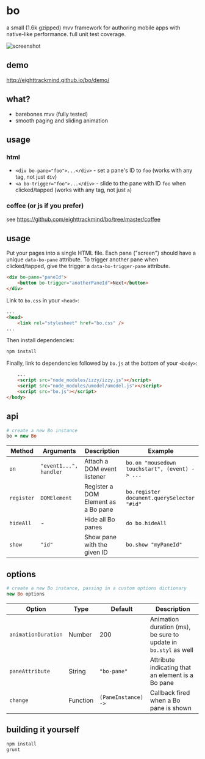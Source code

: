 # bo

a small (1.6k gzipped) mvv framework for authoring mobile apps with native-like performance. full unit test coverage.

![screenshot](http://i.imgur.com/BsOUdah.png)

## demo

http://eighttrackmind.github.io/bo/demo/

## what?

- barebones mvv (fully tested)
- smooth paging and sliding animation

## usage

### html

- `<div bo-pane="foo">...</div>` - set a pane's ID to `foo` (works with any tag, not just `div`)
- `<a bo-trigger="foo">...</div>` - slide to the pane with ID `foo` when clicked/tapped (works with any tag, not just `a`)

### coffee (or js if you prefer)

see https://github.com/eighttrackmind/bo/tree/master/coffee

## usage

Put your pages into a single HTML file. Each pane ("screen") should have a unique `data-bo-pane` attribute. To trigger another pane when clicked/tapped, give the trigger a `data-bo-trigger-pane` attribute.

```html
<div bo-pane="paneId">
	<button bo-trigger="anotherPaneId">Next</button>
</div>
```

Link to `bo.css` in your `<head>`:

```html
...
<head>
	<link rel="stylesheet" href="bo.css" />
...
```

Then install dependencies:

```bash
npm install
```

Finally, link to dependencies followed by `bo.js` at the bottom of your `<body>`:

```html
	...
	<script src="node_modules/izzy/izzy.js"></script>
	<script src="node_modules/umodel/umodel.js"></script>
	<script src="bo.js"></script>
</body>
```

## api

```coffee
# create a new Bo instance
bo = new Bo
```

| Method		| Arguments					| Description  							| Example						|
|---------------|---------------------------|---------------------------------------|-------------------------------|
| `on`			| `"event1...", handler`	| Attach a DOM event listener			| `bo.on "mousedown touchstart", (event) -> ... ` |
| `register`	| `DOMElement`				| Register a DOM Element as a Bo pane	| `bo.register document.querySelector "#id"` |
| `hideAll`		| -							| Hide all Bo panes						| `do bo.hideAll`				|
| `show`		| `"id"`					| Show pane with the given ID			| `bo.show "myPaneId"`			|

## options

```coffee
# create a new Bo instance, passing in a custom options dictionary
new Bo options
```

| Option				| Type		| Default				| Description											|
|-----------------------|-----------|-----------------------|-------------------------------------------------------|
| `animationDuration`	| Number	| 200					| Animation duration (ms), be sure to update in `bo.styl` as well |
| `paneAttribute`		| String	| `"bo-pane"`			| Attribute indicating that an element is a Bo pane		|		| `paneTriggerAttribute`| String	| `"bo-trigger"`		| Attribute indicating that an element should trigger a bo pane |
| `change`				| Function	| `(PaneInstance) ->`	| Callback fired when a Bo pane is shown				|

## building it yourself

```bash
npm install
grunt
```